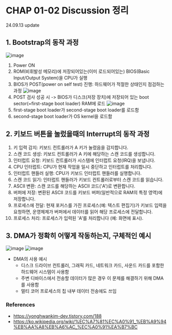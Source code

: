# CHAP 01-02 Discussion 정리 
24.09.13 update 

## 1. Bootstrap의 동작 과정 
![image](https://github.com/user-attachments/assets/f16fa5f4-9607-4b48-8e7c-5cf3c5d358b0)
1. Power ON
2. ROM(비휘발성 메모리)에 저장되어있는(이미 로드되어있는) BIOS(Basic Input/Output System)을 CPU가 실행
3. BIOS가 POST(power on self test) 진행: 하드웨어가 적절한 상태인지 점검하는 과정 
  ![image](https://github.com/user-attachments/assets/9c252b9c-a208-4a2b-b007-9fe613700a17)
4. POST 검사 성공 시 -> BIOS가 디스크(저장 장치)에 저장되어 있는 boot sector(=first-stage boot loader) RAM에 로드
    ![image](https://github.com/user-attachments/assets/9231d164-b1d2-4c63-b042-f380501a1028)
5. first-stage boot loader가 second-stage boot loader를 로드함
6. second-stage boot loader가 OS kernel을 로드함 


## 2. 키보드 버튼을 눌렀을때의 Interrupt의 동작 과정 
1. 키 입력 감지: 키보드 컨트롤러가 A 키가 눌렸음을 감지합니다.
2. 스캔 코드 생성: 키보드 컨트롤러가 A 키에 해당하는 스캔 코드를 생성합니다.
3. 인터럽트 요청: 키보드 컨트롤러가 시스템에 인터럽트 요청(IRQ)을 보냅니다.
4. CPU 인터럽트: CPU가 현재 작업을 일시 중단하고 인터럽트를 처리합니다.
5. 인터럽트 핸들러 실행: CPU가 키보드 인터럽트 핸들러를 실행합니다.
6. 스캔 코드 읽기: 인터럽트 핸들러가 키보드 컨트롤러로부터 스캔 코드를 읽습니다.
7. ASCII 변환: 스캔 코드를 해당하는 ASCII 코드('A')로 변환합니다.
8. 버퍼에 저장: 변환된 ASCII 코드를 키보드 버퍼(일반적으로 RAM의 특정 영역)에 저장합니다.
9. 프로세스에 전달: 현재 포커스를 가진 프로세스(예: 텍스트 편집기)가 키보드 입력을 요청하면, 운영체제가 버퍼에서 데이터를 읽어 해당 프로세스에 전달합니다.
10. 프로세스 처리: 프로세스가 입력된 'A'를 처리합니다 (예: 화면에 표시).


## 3. DMA가 정확히 어떻게 작동하는지, 구체적인 예시 
![image](https://github.com/user-attachments/assets/1bdb1c21-a195-4486-ab3d-bee0a81a8b64)
![image](https://github.com/user-attachments/assets/ebbae726-3694-4da2-b872-a107891374e3)

* DMA의 사용 예시
  * 디스크 드라이브 컨트롤러, 그래픽 카드, 네트워크 카드, 사운드 카드를 포함한 하드웨어 시스템이 사용함
  * 주변 디바이스에서 전송할 데이터가 많은 경우 이 문제를 해결하기 위해 DMA를 사용함
  * 멀티 코어 프로세스의 칩 내부 데이터 전송에도 쓰임 


### References
* https://yonghwankim-dev.tistory.com/188
* https://ko.wikipedia.org/wiki/%EC%A7%81%EC%A0%91_%EB%A9%94%EB%AA%A8%EB%A6%AC_%EC%A0%91%EA%B7%BC
